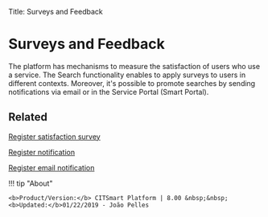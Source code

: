 Title: Surveys and Feedback

# Surveys and Feedback

The platform has mechanisms to measure the satisfaction of users who use a service. The Search functionality enables to apply surveys to users in different contexts. Moreover, it's possible to promote searches by sending notifications via email or in the Service Portal (Smart Portal).

## Related

[Register satisfaction survey][1]

[Register notification][2]

[Register email notification][3]


[1]:/en-us/citsmart-esp-8/processes/portfolio-and-catalog/configuration/register-satisfaction-survey.html
[2]:/en-us/citsmart-esp-8/additional-features/communication-and-notification/notification/use/notification.html
[3]:/en-us/citsmart-esp-8/additional-features/communication-and-notification/email/register-email-notification.html  

!!! tip "About"

    <b>Product/Version:</b> CITSmart Platform | 8.00 &nbsp;&nbsp;
    <b>Updated:</b>01/22/2019 - João Pelles  
	
